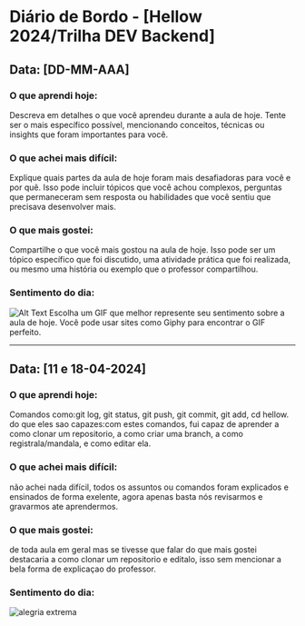 # Diário de Bordo - [Hellow 2024/Trilha DEV Backend]

## Data: [DD-MM-AAA]

### O que aprendi hoje:
Descreva em detalhes o que você aprendeu durante a aula de hoje. Tente ser o mais específico possível, mencionando conceitos, técnicas ou insights que foram importantes para você.

### O que achei mais difícil:
Explique quais partes da aula de hoje foram mais desafiadoras para você e por quê. Isso pode incluir tópicos que você achou complexos, perguntas que permaneceram sem resposta ou habilidades que você sentiu que precisava desenvolver mais.

### O que mais gostei:
Compartilhe o que você mais gostou na aula de hoje. Isso pode ser um tópico específico que foi discutido, uma atividade prática que foi realizada, ou mesmo uma história ou exemplo que o professor compartilhou.

### Sentimento do dia:
![Alt Text](URL_DO_GIF)
Escolha um GIF que melhor represente seu sentimento sobre a aula de hoje. Você pode usar sites como Giphy para encontrar o GIF perfeito.

---

## Data: [11 e 18-04-2024]

### O que aprendi hoje:
Comandos como:git log, git status, git push, git commit, git add, cd hellow.
do que eles sao capazes:com estes comandos, fui capaz de aprender a como clonar um repositorio, a como criar uma branch, a como registrala/mandala, e como editar ela.

### O que achei mais difícil:
não achei nada difícil, todos os assuntos ou comandos foram explicados e ensinados de forma exelente, agora apenas basta nós revisarmos e gravarmos ate aprendermos.
### O que mais gostei:
de toda aula em geral mas se tivesse que falar do que mais gostei destacaria a como clonar um repositorio e editalo, isso sem mencionar a bela forma de explicaçao do professor.

### Sentimento do dia:
![alegria extrema](https://media1.giphy.com/media/yoJC2GnSClbPOkV0eA/giphy.webp?cid=82a1493bbhdy2d0dzqim7r8lkjnoi8ndp5p65mz9h197ljnl&ep=v1_gifs_trending&rid=giphy.webp&ct=g)

